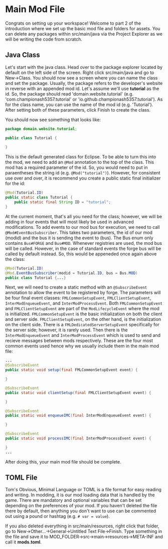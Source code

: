 # Main Mod File

Congrats on setting up your workspace! Welcome to part 2 of the introduction where we set up the basic mod file and folders for assets. You can delete any packages within src/main/java via the Project Explorer as we will be writing the code from scratch.

## Java Class

Let's start with the java class. Head over to the package explorer located by default on the left side of the screen. Right click src/main/java and go to New->Class. You should now see a screen where you can name the class and set the package. Usually, the package refers to the developer's website in reverse with an appended mod id. Let's assume we'll use **tutorial** as the id. So, the package should read 'domain.website.tutorial' (e.g. 'com.championash5357.tutorial' or 'io.github.championash5357.tutorial'). As for the class name, you can use the name of the mod id (e.g. 'Tutorial'). After setting both of these parameters, click Finish to create the class.

You should now see something that looks like:
```java
package domain.website.tutorial;

public class Tutorial {
    
}
```

This is the default generated class for Eclipse. To be able to turn this into the mod, we need to add an `@Mod` annotation to the top of the class. This mod has a required parameter of the id. So, you would need to put in paraentheses the string id (e.g. `@Mod("tutorial")`). However, for consistent use over and over, it is recommend you create a public static final initializer for the id:
```java
@Mod(Tutorial.ID)
public static class Tutorial {
    public static final String ID = "tutorial";
}
```

At the current moment, that's all you need for the class; however, we will be adding in four events that will most likely be used in advanced modifications. To add events to our mod bus for execution, we need to call `@Mod#EventBusSubscriber`. This takes two parameters, the id of our mod (modid) and the bus it is sending the event to (bus). The Bus enum only contains `Bus#FORGE` and `Bus#MOD`. Whenever registries are used, the mod bus will be called. However, in the case of standard events the forge bus will be called by default instead. So, this would be appeneded once again above the class:
```java
@Mod(Tutorial.ID)
@Mod.EventBusSubscriber(modid = Tutorial.ID, bus = Bus.MOD)
public class Tutorial {...}
```

Next, we will need to create a static method with an `@SubscribeEvent` annotation to allow the event to be registered by forge. The parameters will be four final event classes: `FMLCommonSetupEvent`, `FMLClientSetupEvent`, `InterModEnqueueEvent`, and `InterModProcessEvent`. Both `FMLCommonSetupEvent` and `FMLClientSetupEvent` are part of the `ModLifecycleEvent` where the mod is initialized. `FMLCommonSetupEvent` is the basic initialization on both the client and server side. `FMLClientSetupEvent`, on the other hand, is the initialization on the client side. There is a `FMLDedicatedServerSetupEvent` specifically for the server side; however, it is rarely used. Then there is the `InterModEnqueueEvent` and `InterModProcessEvent` which is used to send and recieve messages between mods respectively. These are the four most common events used hence why we usually include them in the main mod file:
```java
...
@SubscribeEvent
public static void setup(final FMLCommonSetupEvent event) {

}

@SubscribeEvent
public static void clientSetup(final FMLClientSetupEvent event) {

}

@SubscribeEvent
public static void enqueueIMC(final InterModEnqueueEvent event) {

}

@SubscribeEvent
public static void processIMC(final InterModProcessEvent event) {

}
...
```
After doing this, your main mod file should be complete.

## TOML File

Tom's Obvious, Minimal Language or TOML is a file format for easy reading and writing. In modding, it is our mod loading data that is handled by the game. There are mandatory and optional variables that can be set depending on the preferences of your mod. If you haven't deleted the file there by default, then anything you don't want to use can be commented out using a pound or hashtag (e.g. `# var = value`).

If you also deleted everything in src/main/resources, right click that folder, go to New->Other...->General->Untitled Text File->Finish. Type something in the file and save it to MOD_FOLDER->src->main->resources->META-INF and call it **mods.toml**.

